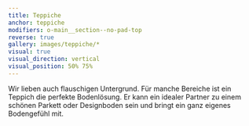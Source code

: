 ```yaml
---
title: Teppiche
anchor: teppiche
modifiers: o-main__section--no-pad-top
reverse: true
gallery: images/teppiche/*
visual: true
visual_direction: vertical
visual_position: 50% 75%
---
```

<span class="c-headline c-headline--text-sizing c-headline--inline">Wir lieben auch flauschigen Untergrund.</span> Für manche Bereiche ist ein Teppich die perfekte Bodenlösung. Er kann ein idealer Partner zu einem schönen Parkett oder Designboden sein und bringt ein ganz eigenes Bodengefühl mit.
